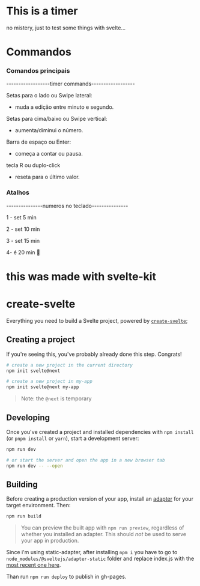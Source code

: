 # This is a timer
  no mistery, just to test some things with svelte...

# Commandos
### Comandos principais
------------------timer commands------------------

Setas para o lado ou Swipe lateral:
 - muda a edição entre minuto e segundo.

Setas para cima/baixo ou Swipe vertical:
 - aumenta/diminui o número.

Barra de espaço ou Enter:
 - começa a contar ou pausa.

tecla R ou duplo-click
 - reseta para o último valor.

### Atalhos
---------------numeros no teclado---------------

 1 - set 5 min

 2 - set 10 min

 3 - set 15 min

 4- é 20 min :herb:

# this was made with svelte-kit
# create-svelte

Everything you need to build a Svelte project, powered by [`create-svelte`](https://github.com/sveltejs/kit/tree/master/packages/create-svelte);

## Creating a project

If you're seeing this, you've probably already done this step. Congrats!

```bash
# create a new project in the current directory
npm init svelte@next

# create a new project in my-app
npm init svelte@next my-app
```

> Note: the `@next` is temporary

## Developing

Once you've created a project and installed dependencies with `npm install` (or `pnpm install` or `yarn`), start a development server:

```bash
npm run dev

# or start the server and open the app in a new browser tab
npm run dev -- --open
```

## Building

Before creating a production version of your app, install an [adapter](https://kit.svelte.dev/docs#adapters) for your target environment. Then:

```bash
npm run build
```

> You can preview the built app with `npm run preview`, regardless of whether you installed an adapter. This should _not_ be used to serve your app in production.

Since i'm using static-adapter, after installing `npm i` you have to go to `node_modules/@sveltejs/adapter-static` folder and replace index.js with the [most recent one here](https://github.com/sveltejs/kit/tree/master/packages/adapter-static).

Than run `npm run deploy` to publish in gh-pages.
